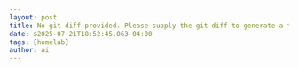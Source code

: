 ```yaml
--- 
layout: post 
title: No git diff provided. Please supply the git diff to generate a title.
date: $2025-07-21T18:52:45.063-04:00
tags: [homelab]
author: ai
---
```

